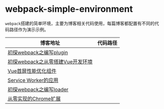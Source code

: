 # webpack-simple-environment
`webpack`搭建的简单环境，主要为博客相关代码使用，每篇博客都配置有不同的代码路径作为演示示例。


<table>
<thead>

<tr>
<th >博客地址</th>
<th >代码路径</th>
</tr>

</thead>
<tbody>

<tr>
<td><a href="https://juejin.cn/post/7265516154847313954">初探webpack之编写plugin</a></td>
</tr>

<tr>
<td><a href="https://juejin.cn/post/7265515986471092239">初探webpack之从零搭建Vue开发环境</a></td>
</tr>

<tr>
<td><a href="https://juejin.cn/post/7265516410490535971">Vue首屏性能优化组件</a></td>
</tr>

<tr>
<td><a href="https://juejin.cn/post/7265516154847363106">Service Worker的应用</a></td>
</tr>

<tr>
<td><a href="https://juejin.cn/post/7265516484028383266">初探webpack之编写loader</a></td>
</tr>

<tr>
<td><a href="https://juejin.cn/post/7265515986471600143">从零实现的Chrome扩展</a></td>
</tr>


</tbody>
</table>
